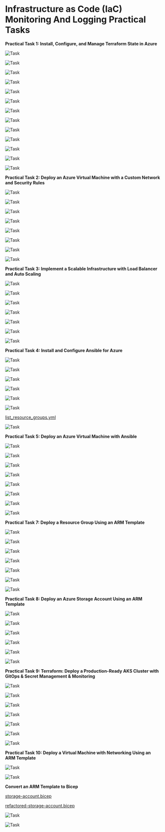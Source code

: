 # Infrastructure as Code (IaC) Monitoring And Logging Practical Tasks

**Practical Task 1: Install, Configure, and Manage Terraform State in Azure**

![Task](task1/scr1.png)

![Task](task1/scr2.png)

![Task](task1/scr3.png)

![Task](task1/scr4.png)

![Task](task1/scr5.png)

![Task](task1/scr6.png)

![Task](task1/scr7.png)

![Task](task1/scr8.png)

![Task](task1/scr9.png)

![Task](task1/scr10.png)

![Task](task1/scr11.png)

![Task](task1/scr12.png)

![Task](task1/scr13.png)

**Practical Task 2: Deploy an Azure Virtual Machine with a Custom Network and Security Rules**

![Task](task2/scr1.png)

![Task](task2/scr2.png)

![Task](task2/scr3.png)

![Task](task2/scr4.png)

![Task](task2/scr5.png)

![Task](task2/scr6.png)

![Task](task2/scr7.png)

![Task](task2/scr8.png)

**Practical Task 3: Implement a Scalable Infrastructure with Load Balancer and Auto Scaling**

![Task](task3/scr1.png)

![Task](task3/scr2.png)

![Task](task3/scr3.png)

![Task](task3/scr4.png)

![Task](task3/scr5.png)

![Task](task3/scr6.png)

![Task](task3/scr7.png)

**Practical Task 4: Install and Configure Ansible for Azure**

![Task](task4/scr1.png)

![Task](task4/scr2.png)

![Task](task4/scr3.png)

![Task](task4/scr4.png)

![Task](task4/scr5.png)

![Task](task4/scr6.png)

[list_resource_groups.yml](task4/list_resource_groups.yml)

![Task](task4/scr8.png)

**Practical Task 5: Deploy an Azure Virtual Machine with Ansible**

![Task](task5/scr1.png)

![Task](task5/scr2.png)

![Task](task5/scr3.png)

![Task](task5/scr4.png)

![Task](task5/scr5.png)

![Task](task5/scr6.png)

![Task](task5/scr7.png)

![Task](task5/scr8.png)

**Practical Task 7: Deploy a Resource Group Using an ARM Template**

![Task](task7/scr1.png)

![Task](task7/scr2.png)

![Task](task7/scr3.png)

![Task](task7/scr4.png)

![Task](task7/scr5.png)

![Task](task7/scr6.png)

![Task](task7/scr7.png)

**Practical Task 8: Deploy an Azure Storage Account Using an ARM Template**

![Task](task8/scr1.png)

![Task](task8/scr2.png)

![Task](task8/scr3.png)

![Task](task8/scr4.png)

![Task](task8/scr5.png)

![Task](task8/scr6.png)

**Practical Task 9: Terraform: Deploy a Production-Ready AKS Cluster with GitOps & Secret Management & Monitoring**

![Task](task9/scr1.png)

![Task](task9/scr2.png)

![Task](task9/scr3.png)

![Task](task9/scr4.png)

![Task](task9/scr5.png)

![Task](task9/scr6.png)

![Task](task9/scr7.png)

**Practical Task 10: Deploy a Virtual Machine with Networking Using an ARM Template**

![Task](task10/scr1.png)

![Task](task10/scr2.png)

**Convert an ARM Template to Bicep**

[storage-account.bicep](task11/storage-account.bicep)

[refactored-storage-account.bicep](task11/refactored-storage-account.bicep)

![Task](task11/scr1.png)

![Task](task11/scr2.png)
